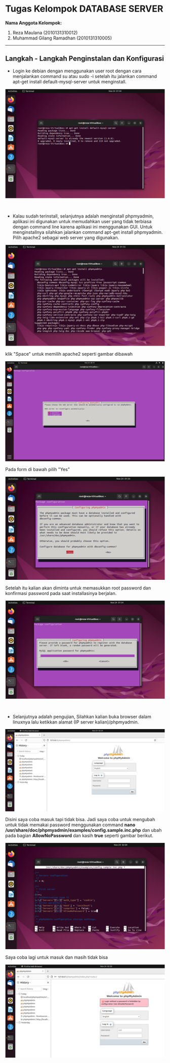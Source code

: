 # Tugas Kelompok DATABASE SERVER
**Nama Anggota Kelompok:**

1. Reza Maulana (2010131310012)
2. Muhammad Gilang Ramadhan (2010131310005)

---

## Langkah - Langkah Penginstalan dan Konfigurasi 

- Login ke debian dengan menggunakan user root dengan cara menjalankan command su atau sudo -i setelah itu jalankan command apt-get install default-mysql-server untuk menginstall.

![alt text](img/dtbs1.png)

<br>

- Kalau sudah terinstall, selanjutnya adalah menginstall phpmyadmin, aplikasi ini digunakan untuk memudahkan user yang tidak terbiasa dengan command line karena aplikasi ini menggunakan GUI. Untuk menginstallnya silahkan jalankan command apt-get install phpmyadmin. Pilih apache2 sebagai web server yang digunakan.

![alt text](img/dtbs2.png)

klik "Space" untuk memilih apache2 seperti gambar dibawah

![alt text](img/dtbs3.png)

Pada form di bawah pilih "Yes"

![alt text](img/dtbs4.png)

Setelah itu kalian akan diminta untuk memasukkan root password dan konfirmasi password pada saat installasinya berjalan.

![alt text](img/dtbs5.png)

<br>

- Selanjutnya adalah pengujian, Silahkan kalian buka browser dalam linuxnya lalu ketikkan alamat (IP server kalian)/phpmyadmin.

![alt text](img/dtbs6.png)

Disini saya coba masuk tapi tidak bisa. Jadi saya coba untuk mengubah untuk tidak memakai password menggunakan command **nano /usr/share/doc/phpmyadmin/examples/config.sample.inc.php** dan ubah pada bagian **AllowNoPassword** dan kasih **true** seperti gambar berikut.

![alt text](img/dtbs7.png)

Saya coba lagi untuk masuk dan masih tidak bisa

![alt text](img/dtbs8.png)